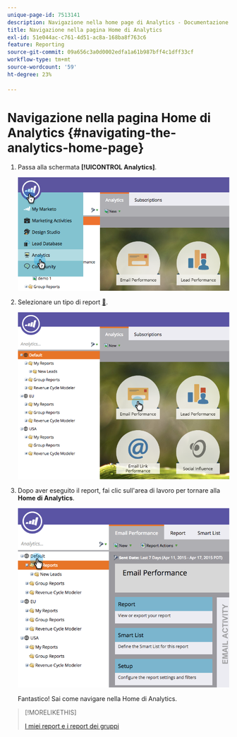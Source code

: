 ```yaml
---
unique-page-id: 7513141
description: Navigazione nella home page di Analytics - Documentazione di Marketo - Documentazione del prodotto
title: Navigazione nella pagina Home di Analytics
exl-id: 51e044ac-c761-4d51-ac8a-168ba8f763c6
feature: Reporting
source-git-commit: 09a656c3a0d0002edfa1a61b987bff4c1dff33cf
workflow-type: tm+mt
source-wordcount: '59'
ht-degree: 23%

---
```


# Navigazione nella pagina Home di Analytics {#navigating-the-analytics-home-page}

1. Passa alla schermata **[!UICONTROL Analytics]**.

   ![](assets/image2015-4-27-8-3a38-3a10.png)

1. Selezionare un tipo di report [&#128279;](/help/marketo/product-docs/reporting/basic-reporting/report-types/report-type-overview.md).

   ![](assets/image2015-4-27-8-3a38-3a22.png)

1. Dopo aver eseguito il report, fai clic sull&#39;area di lavoro per tornare alla **Home di Analytics**.

   ![](assets/image2015-4-27-8-3a38-3a34.png)

   Fantastico! Sai come navigare nella Home di Analytics.

>[!MORELIKETHIS]
>
>[I miei report e i report dei gruppi](/help/marketo/product-docs/reporting/basic-reporting/creating-reports/understanding-my-reports-and-group-reports.md)
